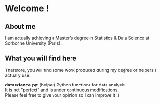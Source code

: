 # Welcome !

## About me
I am actually achieving a Master's degree in Statistics & Data Science at Sorbonne University (Paris).

## What you will find here
Therefore, you will find some work produced during my degree or helpers I actually use.  

**datascience.py**: (helper) Python functions for data analysis  
It is not "perfect" and is under continuous modifications.  
Please feel free to give your opinion so I can improve it :)

